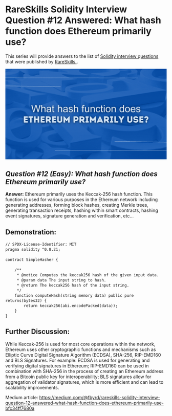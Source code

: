 # RareSkills Solidity Interview Question #12 Answered: What hash function does Ethereum primarily use?

This series will provide answers to the list of [Solidity interview questions](https://www.rareskills.io/post/solidity-interview-questions) that were published by [RareSkills.](https://www.rareskills.io/).

![Alt text](media/Question_12.gif)

## *Question #12 (Easy): What hash function does Ethereum primarily use?*

**Answer:** Ethereum primarily uses the Keccak-256 hash function. This function is used for various purposes in the Ethereum network including generating addresses, forming block hashes, creating Merkle trees, generating transaction receipts, hashing within smart contracts, hashing event signatures, signature generation and verification, etc…

## Demonstration:

```solidity
// SPDX-License-Identifier: MIT
pragma solidity ^0.8.21;

contract SimpleHasher {

    /**
     * @notice Computes the keccak256 hash of the given input data.
     * @param data The input string to hash.
     * @return The keccak256 hash of the input string.
     */
    function computeHash(string memory data) public pure returns(bytes32) {
        return keccak256(abi.encodePacked(data));
    }
}
```

## Further Discussion:

While Keccak-256 is used for most core operations within the network, Ethereum uses other cryptographic functions and mechanisms such as Elliptic Curve Digital Signature Algorithm (ECDSA), SHA-256, RIP-EMD160 and BLS Signatures. For example: ECDSA is used for generating and verifying digital signatures in Ethereum; RIP-EMD160 can be used in combination with SHA-256 in the process of creating an Ethereum address from a Bitcoin public key for interoperability; BLS signatures allow for aggregation of validator signatures, which is more efficient and can lead to scalability improvements.

Medium article: https://medium.com/@fbyrd/rareskills-solidity-interview-question-12-answered-what-hash-function-does-ethereum-primarily-use-bfc34ff7680a